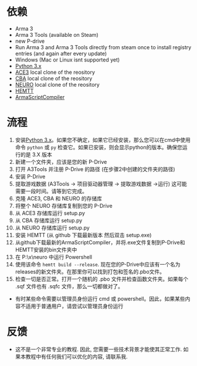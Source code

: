 # 依赖

* Arma 3
* Arma 3 Tools (available on Steam)
* new P-drive
* Run Arma 3 and Arma 3 Tools directly from steam once to install registry entries (and again after every update)
* Windows (Mac or Linux isnt supported yet)
* [Python 3.x](https://www.python.org/)
* [ACE3](https://github.com/acemod/ACE3/tree/master) local clone of the reository
* [CBA](https://github.com/CBATeam/CBA_A3/tree/master) local clone of the reository
* [NEURO](https://github.com/F-Javasparrow/Neurotrauma) local clone of the reository
* [HEMTT](https://github.com/BrettMayson/HEMTT)
* [ArmaScriptCompiler](https://github.com/dedmen/ArmaScriptCompiler)

# 流程

1. 安装[Python 3.x](https://www.python.org/)。如果您不确定，如果它已经安装，那么您可以在cmd中使用命令 `python` 或 `py` 检查它。如果已安装，则会显示python的版本。确保您运行的是 3.X 版本
2. 新建一个文件夹，应该是您的新 P-Drive
3. 打开 A3Tools 并注册 P-Drive 的路径 (在步骤2中创建的文件夹的路径)
4. 安装 P-Drive
5. 提取游戏数据 (A3Tools -> 项目驱动器管理 -> 提取游戏数据 ->运行) 这可能需要一段时间。请等到它完成。
6. 克隆 ACE3, CBA 和 NEURO 的存储库
7. 将整个 NEURO 存储库复制到您的 P-Drive
8. 从 ACE3 存储库运行 setup.py
9. 从 CBA 存储库运行 setup.py
10. 从 NEURO 存储库运行 setup.py
11. 安装 HEMTT (从 github 下载最新版本 然后双击 setup.exe)
12. 从github下载最新的ArmaScriptCompiler，并将.exe文件复制到P-Drive和HEMTT安装的bin文件夹中
13. 在 P:\x\neuro 中运行 Powershell
14. 使用该命令 `hemtt build --release`. 现在您的P-Drive中应该有一个名为releases的新文件夹。在那里你可以找到打包和签名的.pbo文件。
15. 检查一切是否正常。打开一个随机的 .pbo 文件并检查函数文件夹。如果每个 .sqf 文件也有 .sqfc 文件，那么一切都做对了。

* 有时某些命令需要以管理员身份运行 cmd 或 powershell。因此，如果某些内容不适用于普通用户，请尝试以管理员身份运行

# 反馈

* 这不是一个非常专业的教程. 因此, 您需要一些技术背景才能使其正常工作. 如果本教程中有任何我们可以优化的内容, 请联系我.
